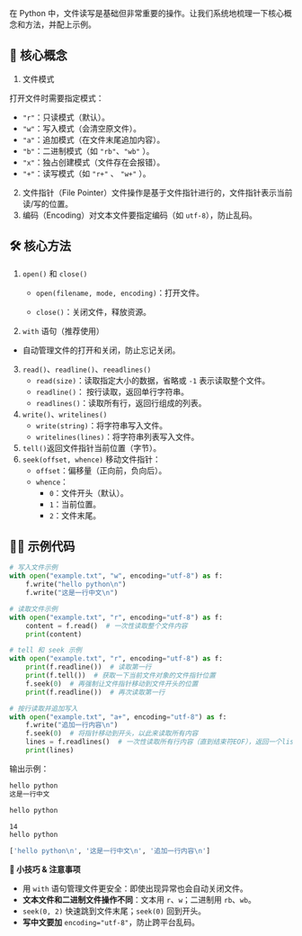 在 Python 中，文件读写是基础但非常重要的操作。让我们系统地梳理一下核心概念和方法，并配上示例。

## 📝 核心概念

1. 文件模式

打开文件时需要指定模式：
   * `"r"`：只读模式（默认）。
   * `"w"`：写入模式（会清空原文件）。
   * `"a"`：追加模式（在文件末尾追加内容）。
   * `"b"`：二进制模式（如 `"rb"`、`"wb"` ）。
   * `"x"`：独占创建模式（文件存在会报错）。
   * `"+"`：读写模式（如 `"r+"` 、 `"w+"` ）。

2. 文件指针（File Pointer）文件操作是基于文件指针进行的，文件指针表示当前读/写的位置。
3. 编码（Encoding）对文本文件要指定编码（如 `utf-8`），防止乱码。

## 🛠️ 核心方法

1. `open()` 和 `close()`

   * `open(filename, mode, encoding)`：打开文件。

   * `close()`：关闭文件，释放资源。
2. `with` 语句（推荐使用）
- 自动管理文件的打开和关闭，防止忘记关闭。
3. `read()`、`readline()`、`reeadlines()`
   * `read(size)`：读取指定大小的数据，省略或 `-1` 表示读取整个文件。
   * `readline()`： 按行读取，返回单行字符串。
   * `readlines()`：读取所有行，返回行组成的列表。
4. `write()`、`writelines()`
   * `write(string)`：将字符串写入文件。
   * `writelines(lines)`：将字符串列表写入文件。
5. `tell()`返回文件指针当前位置（字节）。
6. `seek(offset, whence)` 移动文件指针：
   * `offset`：偏移量（正向前，负向后）。
   * `whence`：
     * `0`：文件开头（默认）。
     * `1`：当前位置。
     * `2`：文件末尾。

## 🧑‍💻 示例代码

```python
# 写入文件示例
with open("example.txt", "w", encoding="utf-8") as f:
    f.write("hello python\n")
    f.write("这是一行中文\n")

# 读取文件示例
with open("example.txt", "r", encoding="utf-8") as f:
    content = f.read()  # 一次性读取整个文件内容
    print(content)

# tell 和 seek 示例
with open("example.txt", "r", encoding="utf-8") as f:
    print(f.readline())  # 读取第一行
    print(f.tell())  # 获取一下当前文件对象的文件指针位置
    f.seek(0)  # 再强制让文件指针移动到文件开头的位置
    print(f.readline())  # 再次读取第一行

# 按行读取并追加写入
with open("example.txt", "a+", encoding="utf-8") as f:
    f.write("追加一行内容\n")
    f.seek(0)  # 将指针移动到开头，以此来读取所有内容
    lines = f.readlines()  # 一次性读取所有行内容（直到结束符EOF），返回一个list列表
    print(lines)
```

输出示例：

```makefile
hello python
这是一行中文

hello python

14
hello python

['hello python\n', '这是一行中文\n', '追加一行内容\n']
```

**🌟 小技巧 & 注意事项**

* 用 `with` 语句管理文件更安全：即使出现异常也会自动关闭文件。
* **文本文件和二进制文件操作不同**：文本用 `r`、`w`；二进制用 `rb`、`wb`。
* `seek(0, 2)` 快速跳到文件末尾；`seek(0)` 回到开头。
* **写中文要加** `encoding="utf-8"`，防止跨平台乱码。


